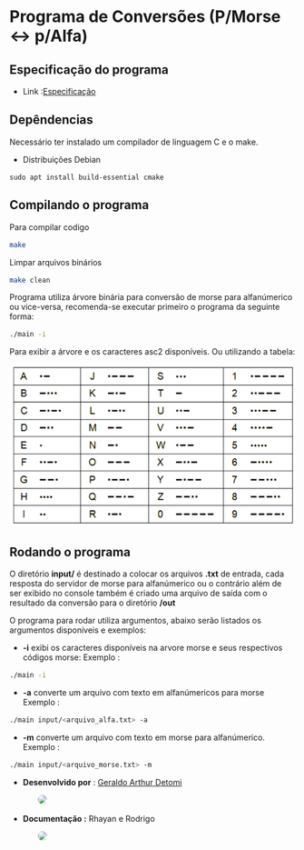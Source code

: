 # Programa de Conversões (P/Morse <-> p/Alfa)

## Especificação do programa
- Link :[Especificação](documentacao/TP3.pdf)

## Depêndencias
Necessário ter instalado um compilador de linguagem C e o make.
- Distribuições Debian
```shell
sudo apt install build-essential cmake
```
##  Compilando o programa

Para compilar codigo
```bash
make 
``` 
Limpar arquivos binários
```bash
make clean
```

Programa utiliza árvore binária para conversão de morse para alfanúmerico ou vice-versa, recomenda-se executar primeiro o programa da seguinte forma:

```bash
./main -i
```
Para exibir a árvore e os caracteres asc2 disponíveis.
Ou utilizando a tabela:

![TabelaMorse](documentacao/tabela-morse.png)

## Rodando o programa

O diretório **input/** é destinado a colocar os arquivos **.txt** de entrada, cada resposta do servidor de morse para alfanúmerico ou o contrário além de ser exibido no console também é criado uma arquivo de saída com o resultado da conversão para o diretório **/out** 

O programa para rodar utiliza argumentos, abaixo serão listados os argumentos disponíveis e exemplos:
- **-i** exibi os caracteres disponíveis na arvore morse e seus respectivos códigos morse:
Exemplo :
```bash
./main -i
```
- **-a** converte um arquivo com texto em alfanúmericos para morse
Exemplo :
```bash
./main input/<arquivo_alfa.txt> -a
```
- **-m** converte um arquivo com texto em morse para alfanúmerico.
Exemplo :
```bash
./main input/<arquivo_morse.txt> -m
```
- **Desenvolvido por** : [Geraldo Arthur Detomi](https://github.com/ArthurDetomi) 

<img src="https://avatars.githubusercontent.com/u/99772832?v=4" style="width:100px;margin-left:50px;border-radius:50px;">


- **Documentação :** Rhayan e Rodrigo

<img src="https://avatars.githubusercontent.com/u/102100725?v=4" style="width:100px;margin-left:50px;border-radius:50px;">